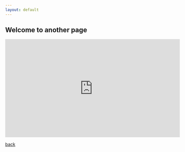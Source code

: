 ```yaml
---
layout: default
---
```


## Welcome to another page

<iframe width="560" height="315" src="https://mmtx.000webhostapp.com/" frameborder="0" allowfullscreen></iframe>

[back](./)

